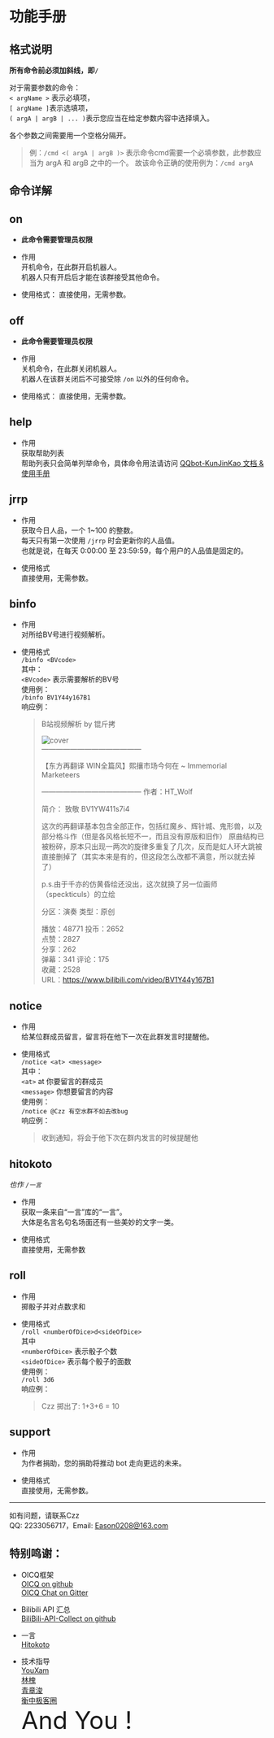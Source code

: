 # 功能手册
## 格式说明
**所有命令前必须加斜线，即`/`**

对于需要参数的命令：  
`< argName >` 表示必填项，  
`[ argName ]`表示选填项，  
`( argA | argB | ... )`表示您应当在给定参数内容中选择填入。  

各个参数之间需要用一个空格分隔开。
> 例：`/cmd <( argA | argB )>` 表示命令cmd需要一个必填参数，此参数应当为 argA 和 argB 之中的一个。
> 故该命令正确的使用例为：`/cmd argA`

## 命令详解
## on
* **此命令需要管理员权限**
* 作用  
	开机命令，在此群开启机器人。  
	机器人只有开启后才能在该群接受其他命令。

* 使用格式：
	直接使用，无需参数。

## off
* **此命令需要管理员权限**  
* 作用  
	关机命令，在此群关闭机器人。  
	机器人在该群关闭后不可接受除 `/on` 以外的任何命令。  

* 使用格式：
	直接使用，无需参数。

## help
* 作用  
	获取帮助列表  
	帮助列表只会简单列举命令，具体命令用法请访问 [QQbot-KunJinKao 文档 & 使用手册](https://www.cnblogs.com/gbczz/p/botTutor.html)

## jrrp
* 作用  
	获取今日人品，一个 1~100 的整数。  
	每天只有第一次使用 `/jrrp` 时会更新你的人品值。  
	也就是说，在每天 0:00:00 至 23:59:59，每个用户的人品值是固定的。  

* 使用格式  
	直接使用，无需参数。  

## binfo
* 作用  
	对所给BV号进行视频解析。  

* 使用格式  
	`/binfo <BVcode>`  
	其中：  
	`<BVcode>` 表示需要解析的BV号  
	使用例：  
	`/binfo BV1Y44y167B1`  
	响应例：  
	> B站视频解析 by 锟斤拷
	>
	> ![cover](http://i2.hdslb.com/bfs/archive/197357dd6a17c6b4b6e66d211a0fde6c42c5a330.jpg)  
	> ——————————————
	> 
	> 【东方再翻译 WIN全篇风】熙攘市场今何在 ~ Immemorial Marketeers
	> 
	> ——————————————
	> 作者：HT_Wolf
	> 
	> 简介：
	> 致敬 BV1YW411s7i4
	> 
	> 这次的再翻译基本包含全部正作，包括红魔乡、辉针城、鬼形兽，以及部分格斗作（但是各风格长短不一，而且没有原版和旧作）
	> 原曲结构已被粉碎，原本只出现一两次的旋律多重复了几次，反而是虹人环大跳被直接删掉了（其实本来是有的，但这段怎么改都不满意，所以就去掉了）
	> 
	> p.s.由于千亦的仿黄昏绘还没出，这次就换了另一位画师（speckticuls）的立绘
	> 
	> 分区：演奏 
	> 类型：原创 
	> 
	> 播放：48771 
	> 投币：2652  
	> 点赞：2827  
	> 分享：262  
	> 弹幕：341 
	> 评论：175  
	> 收藏：2528  
	> URL：https://www.bilibili.com/video/BV1Y44y167B1


## notice
* 作用  
给某位群成员留言，留言将在他下一次在此群发言时提醒他。  

* 使用格式  
	`/notice <at> <message>`  
	其中：  
	`<at>` at 你要留言的群成员  
	`<message>` 你想要留言的内容  
	使用例：  
	`/notice @Czz 有空水群不如去改bug`  
	响应例：  
	> 收到通知，将会于他下次在群内发言的时候提醒他

## hitokoto
*也作 `/一言`*
* 作用  
	获取一条来自“一言”库的“一言”。  
	大体是名言名句名场面还有一些美妙的文字一类。  

* 使用格式  
	直接使用，无需参数

## roll
* 作用  
	掷骰子并对点数求和

* 使用格式  
	`/roll <numberOfDice>d<sideOfDice>`  
	其中  
	`<numberOfDice>` 表示骰子个数  
	`<sideOfDice>` 表示每个骰子的面数  
	使用例：  
	`/roll 3d6`  
	响应例：  
	> Czz 掷出了: 1+3+6 = 10

## support
* 作用  
	为作者捐助，您的捐助将推动 bot 走向更远的未来。

* 使用格式  
	直接使用，无需参数。

----
如有问题，请联系Czz  
QQ: 2233056717，Email: Eason0208@163.com

## 特别鸣谢：
* OICQ框架  
[OICQ on github](https://github.com/takayama-lily/oicq)  
[OICQ Chat on Gitter](https://gitter.im/takayama-lily/oicq?utm_source=badge&tm_medium=badge&utm_campaign=pr-badge)  

* Bilibili API 汇总  
[BiliBili-API-Collect on github](https://github.com/SocialSisterYi/bilibili-API-collect)

* 一言  
[Hitokoto](https://hitokoto.cn)  

* 技术指导  
[YouXam](https://www.cnblogs.com/youxam)  
[林槐](https://stapxs.cn)  
[青章浚](https://space.bilibili.com/155369896)  
[衡中极客圈](https://hzgeek.com)  
<font size = 14px>And You !</font>